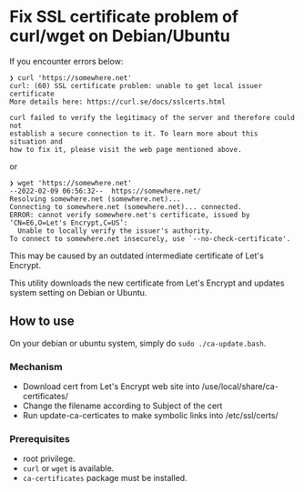 # Fix SSL certificate problem of curl/wget on Debian/Ubuntu

If you encounter errors below:

```log
❯ curl 'https://somewhere.net'
curl: (60) SSL certificate problem: unable to get local issuer certificate
More details here: https://curl.se/docs/sslcerts.html

curl failed to verify the legitimacy of the server and therefore could not
establish a secure connection to it. To learn more about this situation and
how to fix it, please visit the web page mentioned above.
```

or

```log
❯ wget 'https://somewhere.net'
--2022-02-09 06:56:32--  https://somewhere.net/
Resolving somewhere.net (somewhere.net)...
Connecting to somewhere.net (somewhere.net)... connected.
ERROR: cannot verify somewhere.net's certificate, issued by ‘CN=E6,O=Let's Encrypt,C=US’:
  Unable to locally verify the issuer's authority.
To connect to somewhere.net insecurely, use `--no-check-certificate'.
```

This may be caused by an outdated intermediate certificate of Let's Encrypt.

This utility downloads the new certificate from Let's Encrypt and updates system setting on Debian or Ubuntu.

## How to use

On your debian or ubuntu system, simply do `sudo ./ca-update.bash`.

### Mechanism

- Download cert from Let's Encrypt web site into /use/local/share/ca-certificates/
- Change the filename according to Subject of the cert
- Run update-ca-certicates to make symbolic links into /etc/ssl/certs/

### Prerequisites

- root privilege.
- `curl` or `wget` is available.
- `ca-certificates` package must be installed.

